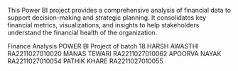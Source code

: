 This Power BI project provides a comprehensive analysis of financial data to support decision-making and strategic planning. It consolidates key financial metrics, visualizations, and insights to help stakeholders understand the financial health of the organization.

Finance Analysis POWER BI Project of batch 18
HARSH AWASTHI RA2211027010020
MANAS TEWARI RA2211027010062
APOORVA NAYAK RA2211027010054
PATHIK KHARE RA2211027010055
